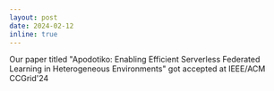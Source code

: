 ```yaml
---
layout: post
date: 2024-02-12
inline: true
---
```

Our paper titled "Apodotiko: Enabling Efficient Serverless Federated Learning in Heterogeneous Environments" got accepted at IEEE/ACM CCGrid'24

